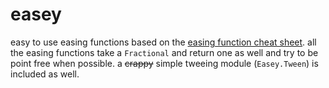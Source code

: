# easey

easy to use easing functions based on the [easing function cheat sheet](https://easings.net/en#). all the easing functions take a `Fractional` and return one as well and try to be point free when possible. a ~~crappy~~ simple tweeing module (`Easey.Tween`) is included as well.
